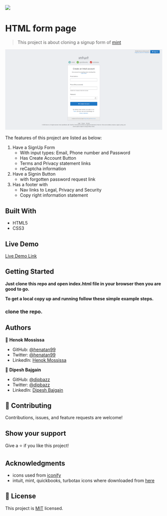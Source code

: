 ![](https://img.shields.io/badge/Microverse-blueviolet)

# HTML form page 

> This project is about cloning a signup form of [mint](https://www.mint.com/)

![screenshot](./app_screenshot.png)

The features of this project are listed as below:
1. Have a SignUp Form 
    - With input types: Email, Phone number and Password 
    - Has Create Account Button 
    - Terms and Privacy statement links
    - reCaptcha information     
2. Have a Signin Button 
    - with forgotten password request link 
3. Has a footer with 
   - Nav links to Legal, Privacy and Security 
   - Copy right information statement 

## Built With

- HTML5
- CSS3

## Live Demo

[Live Demo Link](https://dipbazz.github.io/html-forms/)


## Getting Started

**Just clone this repo and open index.html file in your browser then you are good to go.**


**To get a local copy up and running follow these simple example steps.**

### clone the repo.


## Authors

👤 **Henok Mossissa**

- GitHub: [@henatan99](https://github.com/henatan99)
- Twitter: [@henatan99](https://twitter.com/henatan99)
- LinkedIn: [Henok Mossissa](https://www.linkedin.com/in/henok-mekonnen-2a251613/)

👤 **Dipesh Bajgain**

- GitHub: [@dipbazz](https://github.com/dipbazz)
- Twitter: [@dipbazz](https://twitter.com/dipbazz)
- LinkedIn: [Dipesh Bajgain](https://www.linkedin.com/in/dipbazz/)

## 🤝 Contributing

Contributions, issues, and feature requests are welcome!

## Show your support

Give a ⭐️ if you like this project!

## Acknowledgments

- icons used from [iconify](https://iconify.design/)
- intuit, mint, quickbooks, turbotax icons where downloaded from [here](https://accounts.intuit.com/signup.html)

## 📝 License

This project is [MIT](./LICENSE) licensed. 
